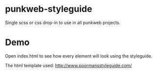 # punkweb-styleguide

Single scss or css drop-in to use in all punkweb projects.

# Demo
Open index.html to see how every element will look using the styleguide.

The html template used:
http://www.poormansstyleguide.com/

